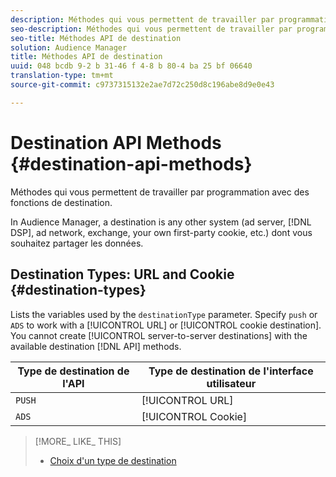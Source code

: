 ```yaml
---
description: Méthodes qui vous permettent de travailler par programmation avec des fonctions de destination.
seo-description: Méthodes qui vous permettent de travailler par programmation avec des fonctions de destination.
seo-title: Méthodes API de destination
solution: Audience Manager
title: Méthodes API de destination
uuid: 048 bcdb 9-2 b 31-46 f 4-8 b 80-4 ba 25 bf 06640
translation-type: tm+mt
source-git-commit: c9737315132e2ae7d72c250d8c196abe8d9e0e43

---
```



# Destination API Methods {#destination-api-methods}

Méthodes qui vous permettent de travailler par programmation avec des fonctions de destination.

<!-- c_destinations_api.xml -->

In Audience Manager, a destination is any other system (ad server, [!DNL DSP], ad network, exchange, your own first-party cookie, etc.) dont vous souhaitez partager les données.

## Destination Types: URL and Cookie {#destination-types}

Lists the variables used by the `destinationType` parameter. Specify `push` or `ADS` to work with a [!UICONTROL URL] or [!UICONTROL cookie destination]. You cannot create [!UICONTROL server-to-server destinations] with the available destination [!DNL API] methods.

<!-- r_destination_types.xml -->

| Type de destination de l'API | Type de destination de l'interface utilisateur |
|---|---|
| `PUSH` | [!UICONTROL URL] |
| `ADS` | [!UICONTROL Cookie] |

>[!MORE_ LIKE_ THIS]
>
>* [Choix d'un type de destination](../../../features/destinations/destinations.md)

